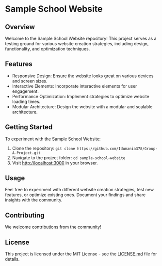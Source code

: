 # Sample School Website

## Overview

Welcome to the Sample School Website repository! This project serves as a testing ground for various website creation strategies, including design, functionality, and optimization techniques.

## Features

- Responsive Design: Ensure the website looks great on various devices and screen sizes.
- Interactive Elements: Incorporate interactive elements for user engagement.
- Performance Optimization: Implement strategies to optimize website loading times.
- Modular Architecture: Design the website with a modular and scalable architecture.

## Getting Started

To experiment with the Sample School Website:

1. Clone the repository: `git clone https://github.com/Idumania378/Group-A-Project.git`
2. Navigate to the project folder: `cd sample-school-website`
3. Visit [http://localhost:3000](http://localhost:3000) in your browser.

## Usage

Feel free to experiment with different website creation strategies, test new features, or optimize existing ones. Document your findings and share insights with the community.

## Contributing

We welcome contributions from the community! 

## License

This project is licensed under the MIT License - see the [LICENSE.md](LICENSE.md) file for details.

